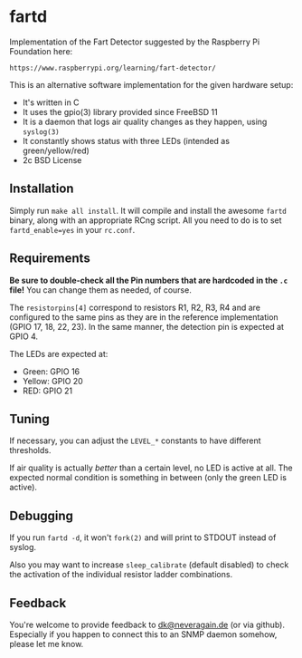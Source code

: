 fartd
=====

Implementation of the Fart Detector suggested by the
Raspberry Pi Foundation here:

    https://www.raspberrypi.org/learning/fart-detector/

This is an alternative software implementation for the given hardware setup:

 * It's written in C
 * It uses the gpio(3) library provided since FreeBSD 11
 * It is a daemon that logs air quality changes as they happen, using `syslog(3)`
 * It constantly shows status with three LEDs (intended as green/yellow/red)
 * 2c BSD License

Installation
------------

Simply run `make all install`.
It will compile and install the awesome `fartd` binary, along with an appropriate RCng script.
All you need to do is to set `fartd_enable=yes` in your `rc.conf`.

Requirements
------------

**Be sure to double-check all the Pin numbers that are hardcoded in the `.c` file!**
You can change them as needed, of course.

The `resistorpins[4]` correspond to resistors R1, R2, R3, R4 and are configured
to the same pins as they are in the reference implementation (GPIO 17, 18, 22, 23).
In the same manner, the detection pin is expected at GPIO 4.

The LEDs are expected at:
 * Green: GPIO 16
 * Yellow: GPIO 20
 * RED: GPIO 21

Tuning
------

If necessary, you can adjust the `LEVEL_*` constants to have different thresholds.

If air quality is actually *better* than a certain level, no LED is active at all.
The expected normal condition is something in between (only the green LED is active).

Debugging
---------

If you run `fartd -d`, it won't `fork(2)` and will print to STDOUT instead of syslog.

Also you may want to increase `sleep_calibrate` (default disabled) to check
the activation of the individual resistor ladder combinations.

Feedback
--------

You're welcome to provide feedback to <dk@neveragain.de> (or via github).
Especially if you happen to connect this to an SNMP daemon somehow, please let me know.

